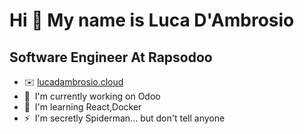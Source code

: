 Hi 👋 My name is Luca D'Ambrosio
================================

Software Engineer At Rapsodoo
-------------------------
* ✉️ <a href="https://www.lucadambrosio.cloud/">lucadambrosio.cloud</a>
* 🚀  I'm currently working on Odoo
* 🧠  I'm learning React,Docker
* ⚡  I'm secretly Spiderman... but don't tell anyone


